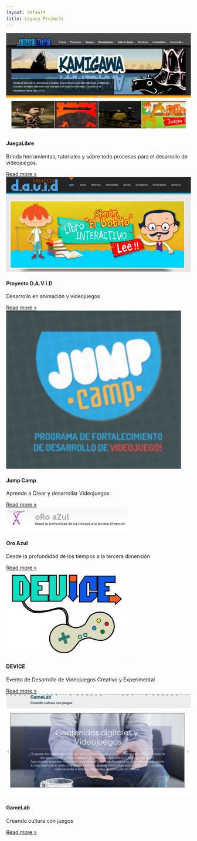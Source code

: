 ```yaml
---
layout: default
title: Legacy Projects
---
```


<div class="row">
	<div class="col-lg-4 mb-4">
		<div class="card">
    <div class="card-body">
            <a href="http://juegalibre.virtual.uniandes.edu.co/" target ="#blank">
                <img class="img-fluid mb-3" src="./img/juegalibre1.PNG" alt="Juegalibre">
            </a>
                    <h4 class="card-title">
                JuegaLibre
            </h4>
            <p class="card-text">Brinda herramientas, tutoriales y sobre todo procesos para el desarrollo de videojuegos.</p>
            <a href="http://juegalibre.virtual.uniandes.edu.co/" target ="#blank"> Read more »</a>
        </div>
    <div class="card-footer d-flex flex-row flex-wrap justify-content-center">
     </div>
  </div>
  </div>
	<div class="col-lg-4 mb-4">
    <div class="card">
    <div class="card-body">
            <a href="http://juegos.virtual.uniandes.edu.co/" target ="#blank">
                <img class="img-fluid mb-3" src="./img/david1.PNG" alt="Proyecto D.A.V.I.D">
            </a>
                    <h4 class="card-title">
                Proyecto D.A.V.I.D
            </h4>
            <p class="card-text">Desarrollo en animación y videojuegos</p>
            <a href="http://juegos.virtual.uniandes.edu.co/" target ="#blank"> Read more »</a>
        </div>
    <div class="card-footer d-flex flex-row flex-wrap justify-content-center">
     </div>
  </div>
	</div>
	<div class="col-lg-4 mb-4">
		<div class="card">
    <div class="card-body">
            <a href="http://vivelabs.virtual.uniandes.edu.co/" target ="#blank">
                <img class="img-fluid mb-3" src="./img/jumpcamp1.PNG" alt="JumpCamp">
            </a>
                    <h4 class="card-title">
                Jump Camp
            </h4>
            <p class="card-text">Aprende a Crear y desarrollar Videojuegos</p>
            <a href="http://vivelabs.virtual.uniandes.edu.co/" target ="#blank"> Read more »</a>
        </div>
    <div class="card-footer d-flex flex-row flex-wrap justify-content-center">
     </div>
  </div>
</div>
</div>

<div class="row">
	<div class="col-lg-4 mb-4">
		<div class="card">
    <div class="card-body">
            <a href="https://sistemasproyectos.uniandes.edu.co/imagine/MuseoOro/" target ="#blank">
                <img class="img-fluid mb-3" src="./img/oroazul1.PNG" alt="MuseoOro">
            </a>
                    <h4 class="card-title">
                Oro Azul
            </h4>
            <p class="card-text">Desde la profundidad de los tiempos a la tercera dimensión</p>
            <a href="https://sistemasproyectos.uniandes.edu.co/imagine/MuseoOro/" target ="#blank"> Read more »</a>
        </div>
    <div class="card-footer d-flex flex-row flex-wrap justify-content-center">
     </div>
  </div>
</div>
	<div class="col-lg-4 mb-4">
    <div class="card">
    <div class="card-body">
            <a href="https://device.virtual.uniandes.edu.co/" target ="#blank">
                <img class="img-fluid mb-3" src="./img/device1.PNG" alt="DEVICE">
            </a>
                    <h4 class="card-title">
                DEVICE
            </h4>
            <p class="card-text">Evento de Desarrollo de Videojuegos Creativo y Experimental</p>
            <a href="https://device.virtual.uniandes.edu.co/" target ="#blank"> Read more »</a>
        </div>
    <div class="card-footer d-flex flex-row flex-wrap justify-content-center">
     </div>
  </div>
	</div>
	<div class="col-lg-4 mb-4">
  <div class="card">
    <div class="card-body">
            <a href="https://sistemasproyectos.uniandes.edu.co/iniciativas/videojuegos/" target ="#blank">
                <img class="img-fluid mb-3" src="./img/gamelab1.PNG" alt="GameLab">
            </a>
                    <h4 class="card-title">
                GameLab
            </h4>
            <p class="card-text">Creando cultura con juegos</p>
            <a href="https://sistemasproyectos.uniandes.edu.co/iniciativas/videojuegos/" target ="#blank"> Read more »</a>
        </div>
    <div class="card-footer d-flex flex-row flex-wrap justify-content-center">
     </div>
  </div>
</div>

